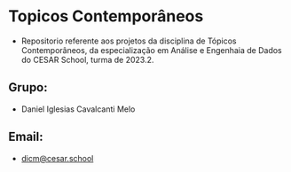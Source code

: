 # Topicos Contemporâneos

- Repositorio referente aos projetos da disciplina de Tópicos Contemporâneos, da especialização em Análise e Engenhaia de Dados do CESAR School, turma de 2023.2.

## Grupo:
- Daniel Iglesias Cavalcanti Melo

## Email:
- dicm@cesar.school

